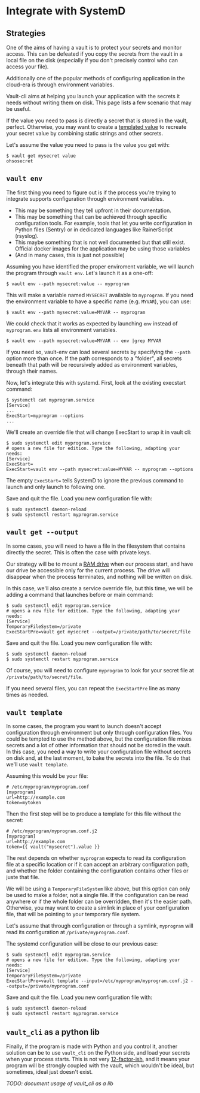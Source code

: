 # Integrate with SystemD

## Strategies

One of the aims of having a vault is to protect your secrets and monitor access. This
can be defeated if you copy the secrets from the vault in a local file on the disk
(especially if you don't precisely control who can access your file).

Additionally one of the popular methods of configuring application in the cloud-era is
through environment variables.

Vault-cli aims at helping you launch your application with the secrets it needs without
writing them on disk. This page lists a few scenario that may be useful.

If the value you need to pass is directly a secret that is stored in the vault, perfect.
Otherwise, you may want to create a [templated
value](https://github.com/peopledoc/vault-cli/#create-a-templated-value) to recreate
your secret value by combining static strings and other secrets.

Let's assume the value you need to pass is the value you get with:

```console
$ vault get mysecret value
ohsosecret
```

## ``vault env``

The first thing you need to figure out is if the process you're trying to integrate
supports configuration through environment variables.

- This may be something they tell upfront in their documentation.
- This may be something that can be achieved through specific configuration tools. For
  example, tools that let you write configuration in Python files (Sentry) or in
  dedicated languages like RainerScript (rsyslog).
- This maybe something that is not well documented but that still exist. Official docker
  images for the application may be using those variables
- (And in many cases, this is just not possible)

Assuming you have identified the proper enviroment variable, we will launch the program
through ``vault env``. Let's launch it as a one-off:

```console
$ vault env --path mysecret:value -- myprogram
```

This will make a variable named ``MYSECRET`` available to ``myprogram``. If you need the
environment variable to have a specific name (e.g. ``MYVAR``), you can use:

```console
$ vault env --path mysecret:value=MYVAR -- myprogram
```

We could check that it works as expected by launching `env` instead of `myprogram`.
`env` lists all environment variables.

```console
$ vault env --path mysecret:value=MYVAR -- env |grep MYVAR
```

If you need so, vault-env can load several secrets by specifying the ``--path`` option
more than once. If the path corresponds to a "folder", all secrets beneath that path
will be recursively added as environment variables, through their names.

Now, let's integrate this with systemd. First, look at the existing execstart command:

```console
$ systemctl cat myprogram.service
[Service]
...
ExecStart=myprogram --options
...
```

We'll create an override file that will change ExecStart to wrap it in vault cli:

```console
$ sudo systemctl edit myprogram.service
# opens a new file for edition. Type the following, adapting your needs:
[Service]
ExecStart=
ExecStart=vault env --path mysecret:value=MYVAR -- myprogram --options
```

The empty `ExecStart=` tells SystemD to ignore the previous command to launch and only
launch to following one.

Save and quit the file. Load you new configuration file with:

```console
$ sudo systemctl daemon-reload
$ sudo systemctl restart myprogram.service
```

## ``vault get --output``

In some cases, you will need to have a file in the filesystem that contains directly
the secret. This is often the case with private keys.

Our strategy will be to mount a [RAM drive](https://en.wikipedia.org/wiki/RAM_drive)
when our process start, and have our drive be accessible only for the current process.
The drive will disappear when the process terminates, and nothing will be written on
disk.

In this case, we'll also create a service override file, but this time, we will be
adding a command that launches before or main command:

```console
$ sudo systemctl edit myprogram.service
# opens a new file for edition. Type the following, adapting your needs:
[Service]
TemporaryFileSystem=/private
ExecStartPre=vault get mysecret --output=/private/path/to/secret/file
```

Save and quit the file. Load you new configuration file with:

```console
$ sudo systemctl daemon-reload
$ sudo systemctl restart myprogram.service
```

Of course, you will need to configure ``myprogram`` to look for your secret file at
``/private/path/to/secret/file``.

If you need several files, you can repeat the `ExecStartPre` line as many times as
needed.


## ``vault template``

In some cases, the program you want to launch doesn't accept configuration through
environment but only through configuration files. You could be tempted to use the method
above, but the configuration file mixes secrets and a lot of other information that
should not be stored in the vault. In this case, you need a way to write your
configuration file without secrets on disk and, at the last moment, to bake the secrets
into the file. To do that we'll use ``vault template``.

Assuming this would be your file:

```
# /etc/myprogram/myprogram.conf
[myprogram]
url=http://example.com
token=mytoken
```

Then the first step will be to produce a template for this file without the secret:
```
# /etc/myprogram/myprogram.conf.j2
[myprogram]
url=http://example.com
token={{ vault("mysecret").value }}
```

The rest depends on whether ``myprogram`` expects to read its configuration file at a
specific location or if it can accept an arbitrary configuration path, and whether the
folder containing the configuration contains other files or juste that file.

We will be using a ``TemporaryFileSystem`` like above, but this option can only be used
to make a folder, not a single file. If the configuration can be read anywhere or if
the whole folder can be overridden, then it's the easier path. Otherwise, you may want
to create a simlink in place of your configuration file, that will be pointing to your
temporary file system.

Let's assume that through configuration or through a symlink, ``myprogram`` will read
its configuration at ``/private/myprogram.conf``.

The systemd configuration will be close to our previous case:

```console
$ sudo systemctl edit myprogram.service
# opens a new file for edition. Type the following, adapting your needs:
[Service]
TemporaryFileSystem=/private
ExecStartPre=vault template --input=/etc/myprogram/myprogram.conf.j2 --output=/private/myprogram.conf
```

Save and quit the file. Load you new configuration file with:

```console
$ sudo systemctl daemon-reload
$ sudo systemctl restart myprogram.service
```

## ``vault_cli`` as a python lib

Finally, if the program is made with Python and you control it, another solution
can be to use ``vault_cli`` on the Python side, and load your secrets when your process
starts. This is not very [12-factor-ish](https://12factor.net/config), and it means your
program will be strongly coupled with the vault, which wouldn't be ideal, but sometimes,
ideal just doesn't exist.

*TODO: document usage of vault_cli as a lib*

